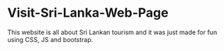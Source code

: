# Visit-Sri-Lanka-Web-Page
This website is all about Sri Lankan tourism and it was just made for fun using CSS, JS and bootstrap.
